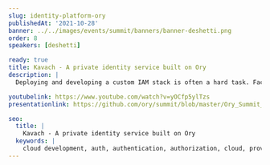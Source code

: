```yaml
---
slug: identity-platform-ory
publishedAt: '2021-10-28'
banner: ../../images/events/summit/banners/banner-deshetti.png
order: 8
speakers: [deshetti]

ready: true
title: Kavach - A private identity service built on Ory
description: |
  Deploying and developing a custom IAM stack is often a hard task. Factly takes us on the journey of how they built Kavach from scratch- an identity solution for an ecosystem of applications - using Ory Open Source.

youtubelink: https://www.youtube.com/watch?v=yOCfp5ylTzs
presentationlink: https://github.com/ory/summit/blob/master/Ory_Summit_21_Day_1_-_Sashi_Deshetti_Kavach_-_Empowering_no-code_application_development_using_Ory_Kratos_and_Ory_Keto.pdf

seo:
  title: |
    Kavach - A private identity service built on Ory
  keywords: |
    cloud development, auth, authentication, authorization, cloud, providers, traffic, route, clusters, Kubernetes
---
```

